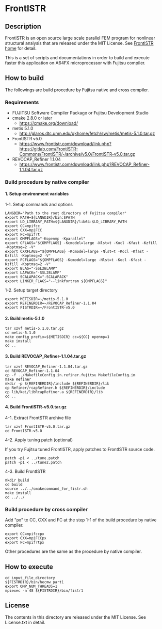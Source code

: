 # FrontISTR

## Description
FrontISTR is an open source large scale parallel FEM program for nonlinear structural analysis that are released under the MIT License.
See [FrontISTR home](https://www.frontistr.com/) for detail.

This is a set of scripts and documentations in order to build and execute faster this application on A64FX microprocessor with Fujitsu compiler.

## How to build 

The followings are build procedure by Fujitsu native and cross compiler.

### Requirements

- FUJITSU Software Compiler Package or Fujitsu Development Studio
- cmake 2.8.0 or later
  - https://cmake.org/download/
- metis 5.1.0
  - http://glaros.dtc.umn.edu/gkhome/fetch/sw/metis/metis-5.1.0.tar.gz
- FrontISTR v5.0
  - https://www.frontistr.com/download/link.php?https://gitlab.com/FrontISTR-Commons/FrontISTR/-/archive/v5.0/FrontISTR-v5.0.tar.gz
- REVOCAP_Refiner 1.1.04
  - https://www.frontistr.com/download/link.php?REVOCAP_Refiner-1.1.04.tar.gz

### Build procedure by native compiler


#### 1. Setup environment variables

1-1. Setup commands and options

```
LANGDIR="Path to the root directory of Fujitsu compiler"
export PATH=${LANGDIR}/bin:$PATH
export LD_LIBRARY_PATH=${LANGDIR}/lib64:$LD_LIBRARY_PATH
export CC=mpifcc
export CXX=mpiFCC
export FC=mpifrt
export OMPFLAGS="-Kopenmp -Kparallel"
export CFLAGS="${OMPFLAGS} -Kcmodel=large -Nlst=t -Kocl -Kfast -Kzfill -Koptmsg=2 -V"
export CXXFLAGS="${OMPFLAGS} -Kcmodel=large -Nlst=t -Kocl -Kfast -Kzfill -Koptmsg=2 -V"
export FCFLAGS="${OMPFLAGS} -Kcmodel=large -Nlst=t -Kocl -Kfast -Kzfill -Koptmsg=2 -V"
export BLAS="-SSL2BLAMP"
export LAPACK="-SSL2BLAMP"
export SCALAPACK="-SCALAPACK"
export LINKER_FLAGS="--linkfortran ${OMPFLAGS}"
```

1-2. Setup target directory
```
export METISDIR=~/metis-5.1.0
export REFINERDIR=~/REVOCAP_Refiner-1.1.04
export FISTRDIR=~/FrontISTR-v5.0
```

#### 2. Build metis-5.1.0
```
tar xzvf metis-5.1.0.tar.gz
cd metis-5.1.0
make config prefix=${METISDIR} cc=${CC} openmp=1
make install
cd ..
```

#### 3. Build REVOCAP_Refiner-1.1.04.tar.gz
```
tar xzvf REVOCAP_Refiner-1.1.04.tar.gz
cd REVOCAP_Refiner-1.1.04
cp -f ../MakefileConfig.in.refiner.fujitsu MakefileConfig.in
make Refiner
mkdir -p ${REFINERDIR}/include ${REFINERDIR}/lib
cp Refiner/rcapRefiner.h ${REFINERDIR}/include
cp lib/kei/libRcapRefiner.a ${REFINERDIR}/lib
cd ..
```

#### 4. Build FrontISTR-v5.0.tar.gz

4-1. Extract FrontSTR archive file
```
tar xzvf FrontISTR-v5.0.tar.gz
cd FrontISTR-v5.0
```

4-2. Apply tuning patch (optional)

If you try Fujitsu tuned FrontISTR, apply patches to FrontISTR source code.
```
patch -p1 < ../tune.patch
patch -p1 < ../tune2.patch
```

4-3. Build FrontISTR

```
mkdir build
cd build
source ../../cmakecommand_for_fistr.sh
make install
cd ../../
```

### Build procedure by cross compiler

Add "px" to CC, CXX and FC at the step 1-1 of the build procedure by native compiler. 
```
export CC=mpifccpx
export CXX=mpiFCCpx
export FC=mpifrtpx
```
Other procedures are the same as the procedure by native compiler.


## How to execute

```
cd input_file_directory
${FISTRDIR}/bin/hecmw_part1
export OMP_NUM_THREADS=1
mpiexec -n 48 ${FISTRDIR}/bin/fistr1
```

## License
The contents in this directory are released under the MIT License. See License.txt in detail.
